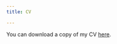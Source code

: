 ```yaml
---
title: CV

---
```


You can download a copy of my CV [here](https://www.dropbox.com/s/zcz60omqv7uc5t3/Cepuran%202020-07%20CV.pdf?dl=0).